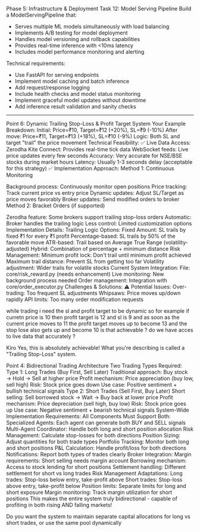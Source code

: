 Phase 5: Infrastructure & Deployment
Task 12: Model Serving Pipeline
Build a ModelServingPipeline that:
- Serves multiple ML models simultaneously with load balancing
- Implements A/B testing for model deployment
- Handles model versioning and rollback capabilities
- Provides real-time inference with <10ms latency
- Includes model performance monitoring and alerting

Technical requirements:
- Use FastAPI for serving endpoints
- Implement model caching and batch inference
- Add request/response logging
- Include health checks and model status monitoring
- Implement graceful model updates without downtime
- Add inference result validation and sanity checks


---------------------------------------------------------------------------------------------------------


Point 6: Dynamic Trailing Stop-Loss & Profit Target System
Your Example Breakdown:
Initial: Price=₹10, Target=₹12 (+20%), SL=₹9 (-10%)
After move: Price=₹11, Target=₹13 (+18%), SL=₹10 (-9%)
Logic: Both SL and target "trail" the price movement
Technical Feasibility:
✅ Live Data Access:
Zerodha Kite Connect: Provides real-time tick data
WebSocket feeds: Live price updates every few seconds
Accuracy: Very accurate for NSE/BSE stocks during market hours
Latency: Usually 1-3 seconds delay (acceptable for this strategy)
✅ Implementation Approach:
Method 1: Continuous Monitoring

Background process: Continuously monitor open positions
Price tracking: Track current price vs entry price
Dynamic updates: Adjust SL/Target as price moves favorably
Broker updates: Send modified orders to broker
Method 2: Bracket Orders (if supported)

Zerodha feature: Some brokers support trailing stop-loss orders
Automatic: Broker handles the trailing logic
Less control: Limited customization options
Implementation Details:
Trailing Logic Options:
Fixed Amount: SL trails by fixed ₹1 for every ₹1 profit
Percentage-based: SL trails by 50% of the favorable move
ATR-based: Trail based on Average True Range (volatility-adjusted)
Hybrid: Combination of percentage + minimum distance
Risk Management:
Minimum profit lock: Don't trail until minimum profit achieved
Maximum trail distance: Prevent SL from getting too far
Volatility adjustment: Wider trails for volatile stocks
Current System Integration:
File: core/risk_reward.py (needs enhancement)
Live monitoring: New background process needed
Order management: Integration with core/order_executor.py
Challenges & Solutions:
⚠️ Potential Issues:
Over-trading: Too frequent SL adjustments
Whipsaws: Price moves up/down rapidly
API limits: Too many order modification requests



while trading i need the sl and profit target to be dynamic so for example if curretn price is 10 then profit target is 12 and sl is 9 and as soon as the current price moves to 11 the profit target moves up to become 13 and the stop lose also gets up and become 10 is that achievable ? do we have acces to live data that accurately ?

Kiro
Yes, this is absolutely achievable! What you're describing is called a "Trailing Stop-Loss" system.


Point 4: Bidirectional Trading Architecture
Two Trading Types Required:
Type 1: Long Trades (Buy First, Sell Later)
Traditional approach: Buy stock → Hold → Sell at higher price
Profit mechanism: Price appreciation (buy low, sell high)
Risk: Stock price goes down
Use case: Positive sentiment + bullish technical signals
Type 2: Short Trades (Sell First, Buy Later)
Short selling: Sell borrowed stock → Wait → Buy back at lower price
Profit mechanism: Price depreciation (sell high, buy low)
Risk: Stock price goes up
Use case: Negative sentiment + bearish technical signals
System-Wide Implementation Requirements:
All Components Must Support Both:
Specialized Agents: Each agent can generate both BUY and SELL signals
Multi-Agent Coordinator: Handle both long and short position allocation
Risk Management: Calculate stop-losses for both directions
Position Sizing: Adjust quantities for both trade types
Portfolio Tracking: Monitor both long and short positions
P&L Calculation: Handle profit/loss for both directions
Notifications: Report both types of trades clearly
Broker Integration:
Margin requirements: Short selling needs margin account
Borrowing mechanism: Access to stock lending for short positions
Settlement handling: Different settlement for short vs long trades
Risk Management Adaptations:
Long trades: Stop-loss below entry, take-profit above
Short trades: Stop-loss above entry, take-profit below
Position limits: Separate limits for long and short exposure
Margin monitoring: Track margin utilization for short positions
This makes the entire system truly bidirectional - capable of profiting in both rising AND falling markets!

Do you want the system to maintain separate capital allocations for long vs short trades, or use the same pool dynamically
